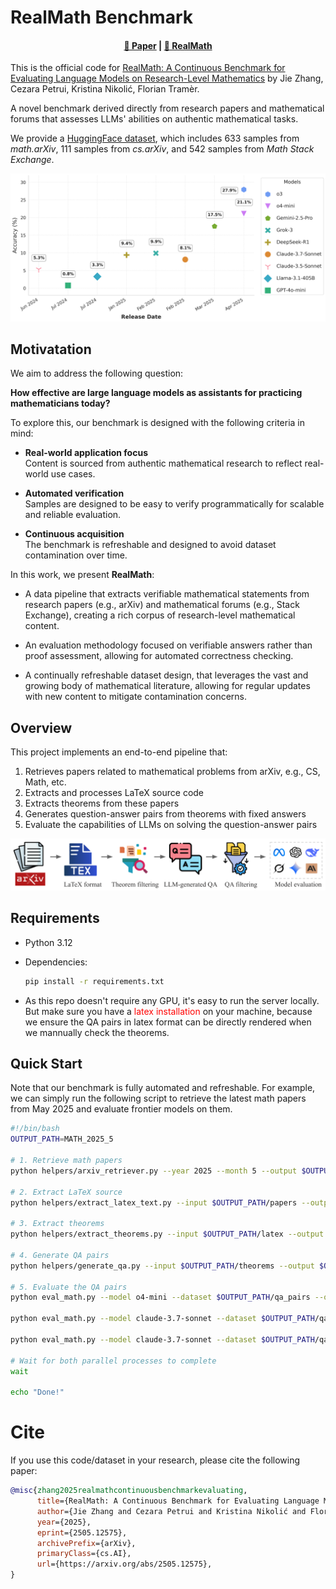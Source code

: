 # RealMath Benchmark

<div align="center">

#### [📄 Paper](https://arxiv.org/abs/2505.12575)  |  [🤗 RealMath](https://huggingface.co/datasets/ethz-spylab/realmath) 
</div>

This is the official code for [RealMath: A Continuous Benchmark for Evaluating Language Models on Research-Level Mathematics](https://arxiv.org/abs/2505.12575) by Jie Zhang, Cezara Petrui, Kristina Nikolić, Florian Tramèr.



A novel benchmark derived directly from research papers and mathematical forums that assesses LLMs' abilities on authentic mathematical tasks.



We provide a [HuggingFace dataset](https://huggingface.co/datasets/ethz-spylab/RealMath), which includes 633 samples from *math.arXiv*, 111 samples from *cs.arXiv*, and 542 samples from *Math Stack Exchange*.

![description](teaser.png)


## Motivatation

We aim to address the following question:

**How effective are large language models as assistants for practicing mathematicians today?**

To explore this, our benchmark is designed with the following criteria in mind:

- **Real-world application focus**  
  Content is sourced from authentic mathematical research to reflect real-world use cases.

- **Automated verification**  
  Samples are designed to be easy to verify programmatically for scalable and reliable evaluation.

- **Continuous acquisition**  
  The benchmark is refreshable and designed to avoid dataset contamination over time.







In this work, we present **RealMath**:

- A data pipeline that extracts verifiable mathematical statements from research papers (e.g., arXiv) and mathematical forums (e.g., Stack Exchange), creating a rich corpus of research-level mathematical content.

- An evaluation methodology focused on verifiable answers rather than proof assessment, allowing for automated correctness checking.

- A continually refreshable dataset design, that leverages the vast and growing body of mathematical literature, allowing for regular updates with new content to mitigate contamination concerns.


## Overview

This project implements an end-to-end pipeline that:
1. Retrieves papers related to mathematical problems from arXiv, e.g., CS, Math, etc.
2. Extracts and processes LaTeX source code
3. Extracts theorems from these papers
4. Generates question-answer pairs from theorems with fixed answers
5. Evaluate the capabilities of LLMs on solving the question-answer pairs

![description](pipeline.png)


## Requirements

- Python 3.12
- Dependencies:
  ```bash
  pip install -r requirements.txt
  ```

- As this repo doesn't require any GPU, it's easy to run the server locally. But make sure you have a    <span style="color:red">latex installation</span>  on your machine, because we ensure the QA pairs in latex format can be directly rendered when we mannually check the theorems.

## Quick Start

Note that our benchmark is fully automated and refreshable. For example, we can simply run the following script to retrieve the latest math papers from May 2025 and evaluate frontier models on them.

```bash
#!/bin/bash
OUTPUT_PATH=MATH_2025_5

# 1. Retrieve math papers
python helpers/arxiv_retriever.py --year 2025 --month 5 --output $OUTPUT_PATH/papers --max-results 1000 --category math

# 2. Extract LaTeX source
python helpers/extract_latex_text.py --input $OUTPUT_PATH/papers --output $OUTPUT_PATH/latex

# 3. Extract theorems
python helpers/extract_theorems.py --input $OUTPUT_PATH/latex --output $OUTPUT_PATH/theorems 

# 4. Generate QA pairs
python helpers/generate_qa.py --input $OUTPUT_PATH/theorems --output $OUTPUT_PATH/qa_pairs 

# 5. Evaluate the QA pairs
python eval_math.py --model o4-mini --dataset $OUTPUT_PATH/qa_pairs --output $OUTPUT_PATH/results  &

python eval_math.py --model claude-3.7-sonnet --dataset $OUTPUT_PATH/qa_pairs --output $OUTPUT_PATH/results   &

python eval_math.py --model claude-3.7-sonnet --dataset $OUTPUT_PATH/qa_pairs --use_thinking --parallel 10 --output $OUTPUT_PATH/results &

# Wait for both parallel processes to complete
wait

echo "Done!"
```

# Cite
If you use this code/dataset in your research, please cite the following paper:
```bib
@misc{zhang2025realmathcontinuousbenchmarkevaluating,
      title={RealMath: A Continuous Benchmark for Evaluating Language Models on Research-Level Mathematics}, 
      author={Jie Zhang and Cezara Petrui and Kristina Nikolić and Florian Tramèr},
      year={2025},
      eprint={2505.12575},
      archivePrefix={arXiv},
      primaryClass={cs.AI},
      url={https://arxiv.org/abs/2505.12575}, 
}
```





